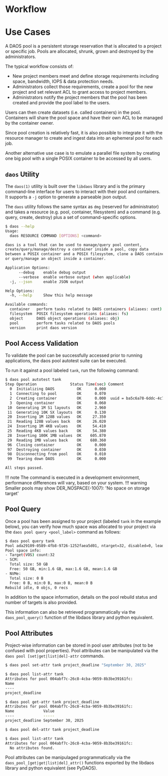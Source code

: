 # Workflow

# Use Cases

A DAOS pool is a persistent storage reservation that is allocated to a
project or specific job. Pools are allocated, shrunk, grown and destroyed by
the administrators.

The typical workflow consists of:
* New project members meet and define storage requirements including space,
bandwidth, IOPS & data protection needs.
* Administrators collect those requirements, create a pool for the new
project and set relevant ACL to grant access to project members.
* Administrators notify the project members that the pool has been created and
provide the pool label to the users.

Users can then create datasets (i.e. called containers) in the pool. Containers
will share the pool space and have their own ACL to be managed by the container
owner.

Since pool creation is relatively fast, it is also possible to integrate it
with the resource manager to create and ingest data into an ephemeral pool for
each job.

Another alternative use case is to emulate a parallel file system by creating
one big pool with a single POSIX container to be accessed by all users.

## `daos` Utility

The `daos(1)` utility is built over the `libdaos` library and is the primary
command-line interface for users to interact with their pool and containers.
It supports a `-j` option to generate a parseable json output.

The `daos` utility follows the same syntax as `dmg` (reserved for administrator)
and takes a resource (e.g. pool, container, filesystem) and a command (e.g.
query, create, destroy) plus a set of command-specific options.

```bash
$ daos --help
Usage:
  daos RESOURCE COMMAND [OPTIONS] <command>

daos is a tool that can be used to manage/query pool content,
create/query/manage/destroy a container inside a pool, copy data
between a POSIX container and a POSIX filesystem, clone a DAOS container,
or query/manage an object inside a container.

Application Options:
      --debug    enable debug output
      --verbose  enable verbose output (when applicable)
  -j, --json     enable JSON output

Help Options:
  -h, --help     Show this help message

Available commands:
  container   perform tasks related to DAOS containers (aliases: cont)
  filesystem  POSIX filesystem operations (aliases: fs)
  object      DAOS object operations (aliases: obj)
  pool        perform tasks related to DAOS pools
  version     print daos version
```

## Pool Access Validation

To validate the pool can be successfully accessed prior to running
applications, the daos pool autotest suite can be executed.

To run it against a pool labeled `tank`, run the following command:

```bash
$ daos pool autotest tank
Step Operation               Status Time(sec) Comment
  0  Initializing DAOS          OK      0.000
  1  Connecting to pool         OK      0.070
  2  Creating container         OK      0.000  uuid = ba5c6a78-6ddc-4c7e-a73b-b7574c8d85b8
  3  Opening container          OK      0.060
 10  Generating 1M S1 layouts   OK      2.960
 11  Generating 10K SX layouts  OK      0.130
 20  Inserting 1M 128B values   OK     27.350
 21  Reading 128B values back   OK     26.020
 24  Inserting 1M 4KB values    OK     54.410
 25  Reading 4KB values back    OK     54.380
 28  Inserting 100K 1MB values  OK    605.870
 29  Reading 1MB values back    OK    680.360
 96  Closing container          OK      0.000
 97  Destroying container       OK      0.030
 98  Disconnecting from pool    OK      0.010
 99  Tearing down DAOS          OK      0.000

All steps passed.
```

!!! note
    The command is executed in a development environment,
    performance differences will vary, based on your system.
!!! warning
    Smaller pools may show DER_NOSPACE(-1007): 'No space
    on storage target'

## Pool Query

Once a pool has been assigned to your project (labeled `tank` in the example
below), you can verify how much space was allocated to your project via the
`daos pool query <pool_label>` command as follows:

```bash
$ daos pool query tank
Pool ada29109-0589-4fb8-9726-1252faea5d01, ntarget=32, disabled=0, leader=0, version=1
Pool space info:
- Target(VOS) count:32
- SCM:
  Total size: 50 GB
  Free: 50 GB, min:1.6 GB, max:1.6 GB, mean:1.6 GB
- NVMe:
  Total size: 0 B
  Free: 0 B, min:0 B, max:0 B, mean:0 B
Rebuild idle, 0 objs, 0 recs
```

In addition to the space information, details on the pool rebuild status and
number of targets is also provided.

This information can also be retrieved programmatically via the
`daos_pool_query()` function of the libdaos library and python equivalent.

## Pool Attributes

Project-wise information can be stored in pool user attributes (not to be
confused with pool properties). Pool attributes can be manipulated via the
`daos pool [set|get|list|del]-attr` commands.

```bash
$ daos pool set-attr tank project_deadline "September 30, 2025"

$ daos pool list-attr tank
Attributes for pool 004abf7c-26c8-4cba-9059-8b3be39161fc:
Name
----
project_deadline

$ daos pool get-attr tank project_deadline
Attributes for pool 004abf7c-26c8-4cba-9059-8b3be39161fc:
Name             Value
----             -----
project_deadline September 30, 2025

$ daos pool del-attr tank project_deadline

$ daos pool list-attr tank
Attributes for pool 004abf7c-26c8-4cba-9059-8b3be39161fc:
  No attributes found.
```

Pool attributes can be manipulaged programmatically via the
`daos_pool_[get|get|list|del]_attr()` functions exported by the libdaos library
and python equivalent (see PyDAOS).
